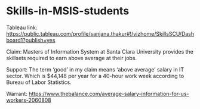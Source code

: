 # Skills-in-MSIS-students
Tableau link: https://public.tableau.com/profile/sanjana.thakur#!/vizhome/SkillsSCU/Dashboard1?publish=yes

Claim: Masters of Information System at Santa Clara University provides the skillsets required to earn above average at their jobs.

Support: The term ‘good’ in my claim means ‘above average’ salary in IT sector. Which is $44,148 per year for a 40-hour work week according to Bureau of Labor Statistics.

Warrant: https://www.thebalance.com/average-salary-information-for-us-workers-2060808
